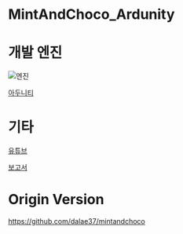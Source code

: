 # MintAndChoco_Ardunity

# 개발 엔진

![엔진](https://images.contentstack.io/v3/assets/blt08c1239a7bff8ff5/bltdff1a2920dd347a5/63f5068a97790d11728d0a6d/U_Logo_Small_black.svg)

[아두니티](http://ardunityproject.blogspot.com/)

# 기타

[유튜브](https://youtu.be/Vj_ENoRUlRM)

[보고서]()

# Origin Version
https://github.com/dalae37/mintandchoco